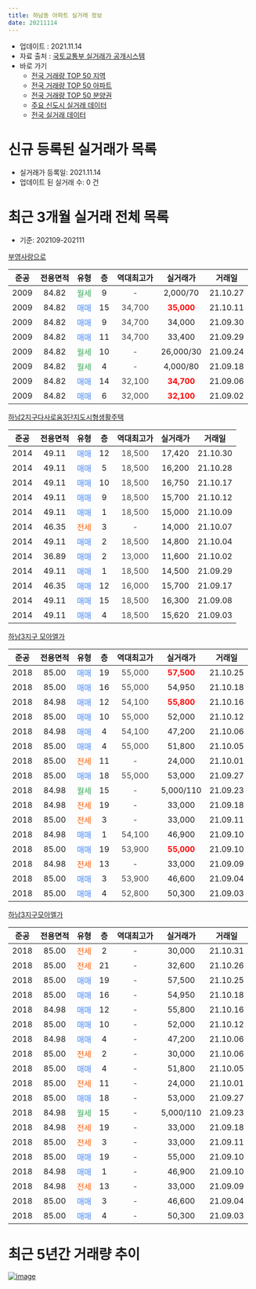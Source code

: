 ```yaml
---
title: 하남동 아파트 실거래 정보
date: 20211114
---
```


* 업데이트 : 2021.11.14
* 자료 출처 : [국토교통부 실거래가 공개시스템](http://rt.molit.go.kr)
* 바로 가기
    * [전국 거래량 TOP 50 지역](https://apt-info.github.io/apt-trade-info/tr)
    * [전국 거래량 TOP 50 아파트](https://apt-info.github.io/apt-trade-info/ta)
    * [전국 거래량 TOP 50 분양권](https://apt-info.github.io/apt-trade-info/tb)
    * [주요 신도시 실거래 데이터](https://apt-info.github.io/apt-trade-info/newtown)
    * [전국 실거래 데이터](https://apt-info.github.io/apt-trade-info/all)



<script async src="https://pagead2.googlesyndication.com/pagead/js/adsbygoogle.js"></script>
<!-- 기본광고 -->
<ins class="adsbygoogle"
     style="display:block"
     data-ad-client="ca-pub-1142216861245946"
     data-ad-slot="4805727019"
     data-ad-format="auto"
     data-full-width-responsive="true"></ins>
<script>
     (adsbygoogle = window.adsbygoogle || []).push({});
</script>


# 신규 등록된 실거래가 목록

* 실거래가 등록일: 2021.11.14
* 업데이트 된 실거래 수: 0 건




<script async src="https://pagead2.googlesyndication.com/pagead/js/adsbygoogle.js"></script>
<!-- 기본광고 -->
<ins class="adsbygoogle"
     style="display:block"
     data-ad-client="ca-pub-1142216861245946"
     data-ad-slot="4805727019"
     data-ad-format="auto"
     data-full-width-responsive="true"></ins>
<script>
     (adsbygoogle = window.adsbygoogle || []).push({});
</script>


# 최근 3개월 실거래 전체 목록
* 기준: 202109-202111


[부영사랑으로](https://search.naver.com/search.naver?query=%EB%B6%80%EC%98%81%EC%82%AC%EB%9E%91%EC%9C%BC%EB%A1%9C)

|준공|전용면적|유형|층|역대최고가|실거래가|거래일|
|:---:|:---:|:---:|:---:|:---:|:---:|:---:|
|2009|84.82|<span style="color:#34A853">월세</span>|9|<span style="color:#444444">-</span>|2,000/70|21.10.27|
|2009|84.82|<span style="color:#4285F3">매매</span>|15|<span style="color:#444444">34,700</span>|<b><span style="color:#FF0000">35,000</span></b>|21.10.11|
|2009|84.82|<span style="color:#4285F3">매매</span>|9|<span style="color:#444444">34,700</span>|34,000|21.09.30|
|2009|84.82|<span style="color:#4285F3">매매</span>|11|<span style="color:#444444">34,700</span>|33,400|21.09.29|
|2009|84.82|<span style="color:#34A853">월세</span>|10|<span style="color:#444444">-</span>|26,000/30|21.09.24|
|2009|84.82|<span style="color:#34A853">월세</span>|4|<span style="color:#444444">-</span>|4,000/80|21.09.18|
|2009|84.82|<span style="color:#4285F3">매매</span>|14|<span style="color:#444444">32,100</span>|<b><span style="color:#FF0000">34,700</span></b>|21.09.06|
|2009|84.82|<span style="color:#4285F3">매매</span>|6|<span style="color:#444444">32,000</span>|<b><span style="color:#FF0000">32,100</span></b>|21.09.02|

[하남2지구다사로움3단지도시형생활주택](https://search.naver.com/search.naver?query=%ED%95%98%EB%82%A82%EC%A7%80%EA%B5%AC%EB%8B%A4%EC%82%AC%EB%A1%9C%EC%9B%803%EB%8B%A8%EC%A7%80%EB%8F%84%EC%8B%9C%ED%98%95%EC%83%9D%ED%99%9C%EC%A3%BC%ED%83%9D)

|준공|전용면적|유형|층|역대최고가|실거래가|거래일|
|:---:|:---:|:---:|:---:|:---:|:---:|:---:|
|2014|49.11|<span style="color:#4285F3">매매</span>|12|<span style="color:#444444">18,500</span>|17,420|21.10.30|
|2014|49.11|<span style="color:#4285F3">매매</span>|5|<span style="color:#444444">18,500</span>|16,200|21.10.28|
|2014|49.11|<span style="color:#4285F3">매매</span>|10|<span style="color:#444444">18,500</span>|16,750|21.10.17|
|2014|49.11|<span style="color:#4285F3">매매</span>|9|<span style="color:#444444">18,500</span>|15,700|21.10.12|
|2014|49.11|<span style="color:#4285F3">매매</span>|1|<span style="color:#444444">18,500</span>|15,000|21.10.09|
|2014|46.35|<span style="color:#FF5A00">전세</span>|3|<span style="color:#444444">-</span>|14,000|21.10.07|
|2014|49.11|<span style="color:#4285F3">매매</span>|2|<span style="color:#444444">18,500</span>|14,800|21.10.04|
|2014|36.89|<span style="color:#4285F3">매매</span>|2|<span style="color:#444444">13,000</span>|11,600|21.10.02|
|2014|49.11|<span style="color:#4285F3">매매</span>|1|<span style="color:#444444">18,500</span>|14,500|21.09.29|
|2014|46.35|<span style="color:#4285F3">매매</span>|12|<span style="color:#444444">16,000</span>|15,700|21.09.17|
|2014|49.11|<span style="color:#4285F3">매매</span>|15|<span style="color:#444444">18,500</span>|16,300|21.09.08|
|2014|49.11|<span style="color:#4285F3">매매</span>|4|<span style="color:#444444">18,500</span>|15,620|21.09.03|

[하남3지구 모아엘가](https://search.naver.com/search.naver?query=%ED%95%98%EB%82%A83%EC%A7%80%EA%B5%AC+%EB%AA%A8%EC%95%84%EC%97%98%EA%B0%80)

|준공|전용면적|유형|층|역대최고가|실거래가|거래일|
|:---:|:---:|:---:|:---:|:---:|:---:|:---:|
|2018|85.00|<span style="color:#4285F3">매매</span>|19|<span style="color:#444444">55,000</span>|<b><span style="color:#FF0000">57,500</span></b>|21.10.25|
|2018|85.00|<span style="color:#4285F3">매매</span>|16|<span style="color:#444444">55,000</span>|54,950|21.10.18|
|2018|84.98|<span style="color:#4285F3">매매</span>|12|<span style="color:#444444">54,100</span>|<b><span style="color:#FF0000">55,800</span></b>|21.10.16|
|2018|85.00|<span style="color:#4285F3">매매</span>|10|<span style="color:#444444">55,000</span>|52,000|21.10.12|
|2018|84.98|<span style="color:#4285F3">매매</span>|4|<span style="color:#444444">54,100</span>|47,200|21.10.06|
|2018|85.00|<span style="color:#4285F3">매매</span>|4|<span style="color:#444444">55,000</span>|51,800|21.10.05|
|2018|85.00|<span style="color:#FF5A00">전세</span>|11|<span style="color:#444444">-</span>|24,000|21.10.01|
|2018|85.00|<span style="color:#4285F3">매매</span>|18|<span style="color:#444444">55,000</span>|53,000|21.09.27|
|2018|84.98|<span style="color:#34A853">월세</span>|15|<span style="color:#444444">-</span>|5,000/110|21.09.23|
|2018|84.98|<span style="color:#FF5A00">전세</span>|19|<span style="color:#444444">-</span>|33,000|21.09.18|
|2018|85.00|<span style="color:#FF5A00">전세</span>|3|<span style="color:#444444">-</span>|33,000|21.09.11|
|2018|84.98|<span style="color:#4285F3">매매</span>|1|<span style="color:#444444">54,100</span>|46,900|21.09.10|
|2018|85.00|<span style="color:#4285F3">매매</span>|19|<span style="color:#444444">53,900</span>|<b><span style="color:#FF0000">55,000</span></b>|21.09.10|
|2018|84.98|<span style="color:#FF5A00">전세</span>|13|<span style="color:#444444">-</span>|33,000|21.09.09|
|2018|85.00|<span style="color:#4285F3">매매</span>|3|<span style="color:#444444">53,900</span>|46,600|21.09.04|
|2018|85.00|<span style="color:#4285F3">매매</span>|4|<span style="color:#444444">52,800</span>|50,300|21.09.03|

[하남3지구모아엘가](https://search.naver.com/search.naver?query=%ED%95%98%EB%82%A83%EC%A7%80%EA%B5%AC%EB%AA%A8%EC%95%84%EC%97%98%EA%B0%80)

|준공|전용면적|유형|층|역대최고가|실거래가|거래일|
|:---:|:---:|:---:|:---:|:---:|:---:|:---:|
|2018|85.00|<span style="color:#FF5A00">전세</span>|2|<span style="color:#444444">-</span>|30,000|21.10.31|
|2018|85.00|<span style="color:#FF5A00">전세</span>|21|<span style="color:#444444">-</span>|32,600|21.10.26|
|2018|85.00|<span style="color:#4285F3">매매</span>|19|<span style="color:#444444">-</span>|57,500|21.10.25|
|2018|85.00|<span style="color:#4285F3">매매</span>|16|<span style="color:#444444">-</span>|54,950|21.10.18|
|2018|84.98|<span style="color:#4285F3">매매</span>|12|<span style="color:#444444">-</span>|55,800|21.10.16|
|2018|85.00|<span style="color:#4285F3">매매</span>|10|<span style="color:#444444">-</span>|52,000|21.10.12|
|2018|84.98|<span style="color:#4285F3">매매</span>|4|<span style="color:#444444">-</span>|47,200|21.10.06|
|2018|85.00|<span style="color:#FF5A00">전세</span>|2|<span style="color:#444444">-</span>|30,000|21.10.06|
|2018|85.00|<span style="color:#4285F3">매매</span>|4|<span style="color:#444444">-</span>|51,800|21.10.05|
|2018|85.00|<span style="color:#FF5A00">전세</span>|11|<span style="color:#444444">-</span>|24,000|21.10.01|
|2018|85.00|<span style="color:#4285F3">매매</span>|18|<span style="color:#444444">-</span>|53,000|21.09.27|
|2018|84.98|<span style="color:#34A853">월세</span>|15|<span style="color:#444444">-</span>|5,000/110|21.09.23|
|2018|84.98|<span style="color:#FF5A00">전세</span>|19|<span style="color:#444444">-</span>|33,000|21.09.18|
|2018|85.00|<span style="color:#FF5A00">전세</span>|3|<span style="color:#444444">-</span>|33,000|21.09.11|
|2018|85.00|<span style="color:#4285F3">매매</span>|19|<span style="color:#444444">-</span>|55,000|21.09.10|
|2018|84.98|<span style="color:#4285F3">매매</span>|1|<span style="color:#444444">-</span>|46,900|21.09.10|
|2018|84.98|<span style="color:#FF5A00">전세</span>|13|<span style="color:#444444">-</span>|33,000|21.09.09|
|2018|85.00|<span style="color:#4285F3">매매</span>|3|<span style="color:#444444">-</span>|46,600|21.09.04|
|2018|85.00|<span style="color:#4285F3">매매</span>|4|<span style="color:#444444">-</span>|50,300|21.09.03|



<script async src="https://pagead2.googlesyndication.com/pagead/js/adsbygoogle.js"></script>
<!-- 기본광고 -->
<ins class="adsbygoogle"
     style="display:block"
     data-ad-client="ca-pub-1142216861245946"
     data-ad-slot="4805727019"
     data-ad-format="auto"
     data-full-width-responsive="true"></ins>
<script>
     (adsbygoogle = window.adsbygoogle || []).push({});
</script>


# 최근 5년간 거래량 추이


<div style="width:100%;">
    <canvas id="deal_progress" height="200"></canvas>
</div>

<script>
new Chart(document.getElementById("deal_progress"), {
    type: 'line',
    data: {
        labels: ['16.01','16.02','16.03','16.04','16.05','16.06','16.07','16.08','16.09','16.10','16.11','16.12','17.01','17.02','17.03','17.04','17.05','17.06','17.07','17.08','17.09','17.10','17.11','17.12','18.01','18.02','18.03','18.04','18.05','18.06','18.07','18.08','18.09','18.10','18.11','18.12','19.01','19.02','19.03','19.04','19.05','19.06','19.07','19.08','19.09','19.10','19.11','19.12','20.01','20.02','20.03','20.04','20.05','20.06','20.07','20.08','20.09','20.10','20.11','20.12','21.01','21.02','21.03','21.04','21.05','21.06','21.07','21.08','21.09','21.10'],
        datasets: [{
            label: '매매/분양권',
            data: [7,3,6,6,5,43,40,2,16,10,4,4,5,4,9,12,12,28,44,30,17,11,6,14,14,18,27,24,27,32,49,75,79,60,36,17,7,6,4,0,4,3,6,6,2,5,1,4,4,1,4,3,2,6,5,7,9,8,31,59,19,14,25,19,15,10,15,20,18,20],
            borderColor: "rgba(66, 133, 243, 1)",
            backgroundColor: "rgba(66, 133, 243, 0.05)",
            borderWidth: 1,
            pointRadius: 0,
            fill: false,
            lineTension: 0
        },{
            label: '전/월세',
            data: [9,6,9,19,28,30,50,88,43,49,27,21,24,9,15,21,28,28,63,72,59,45,38,25,18,8,13,22,33,29,53,73,55,71,49,30,39,9,15,20,32,40,40,61,51,45,27,17,14,13,15,25,24,39,40,56,44,47,25,17,15,9,8,5,5,8,6,8,10,7],
            borderColor: "rgba(255, 90, 0, 1)",
            backgroundColor: "rgba(255, 90, 0, 0.05)",
            borderWidth: 1,
            pointRadius: 0,
            fill: false,
            lineTension: 0
        },{
            label: '합계',
            data: [16,9,15,25,33,73,90,90,59,59,31,25,29,13,24,33,40,56,107,102,76,56,44,39,32,26,40,46,60,61,102,148,134,131,85,47,46,15,19,20,36,43,46,67,53,50,28,21,18,14,19,28,26,45,45,63,53,55,56,76,34,23,33,24,20,18,21,28,28,27],
            borderColor: "rgba(0, 0, 0, 1)",
            backgroundColor: "rgba(0, 0, 0, 0.03)",
            borderWidth: 0.1,
            pointRadius: 0,
            fill: true,
            lineTension: 0
        }
        ]
    },
    options: {
        responsive: true,
        title: {
            display: false
        },
        tooltips: {
            mode: 'index',
            intersect: false
        },
        hover: {
            mode: 'nearest',
            intersect: true
        },
        scales: {
            xAxes: [{
                display: true,
                scaleLabel: {
                    display: true,
                    labelString: '년/월'
                }
            }],
            yAxes: [{
                display: true,
                ticks: {
                    suggestedMin: 0,
                },
                scaleLabel: {
                    display: true,
                    labelString: '실거래 수'
                }
            }]
        }
    }
});

</script>


[![image](https://apt-info.github.io/images/2020-01-03-apt-trade-info/1024x500.png)](https://play.google.com/store/apps/details?id=com.aptinfo.apttradeinfo)

